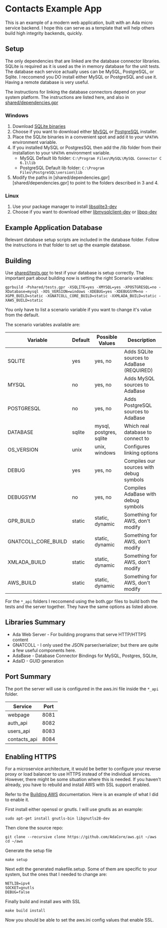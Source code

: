 
Contacts Example App
====================

This is an example of a modern web application, built with an Ada micro service backend. I hope this can serve as a template that will help others build high integrity backends, quickly.

Setup
-----

The only dependencies that are linked are the database connector libraries.
SQLite is required as it is used as the in memory database for the unit tests.
The database each service actually uses can be MySQL, PostgreSQL, or Sqlite. 
I reccomend you DO install either MySQL or PostgreSQL and use it. Having a remote database is
very useful.

The instructions for linking the database connectors depend on your system platform.
The instructions are listed here, and also in [shared/dependencies.gpr](shared/dependencies.gpr)

### Windows

 1. Download [SQLite binaries](https://sqlite.org/download.html) 
 2. Choose if you want to download either [MySQL](https://dev.mysql.com/downloads/installer/) or [PostgreSQL](https://www.postgresql.org/download/) installer.
 3. Place the SQLite binaries in a convenient spot and add it to your `%PATH%` environment variable.
 4. If you installed MySQL or PostgresSQL then add the /lib folder from their installation to your `%PATH%` environment variable.
     * MySQL Default lib folder: `C:\Program Files\MySQL\MySQL Connector C 6.1\lib`
     * PostgreSQL Default lib folder: `C:\Program Files\PostgreSQL\version\lib`
 5. Modify the paths in [shared/dependencies.gpr][shared/dependencies.gpr] to point to the folders described in 3 and 4.

### Linux

 1. Use your package manager to install [libsqlite3-dev](https://packages.ubuntu.com/disco/libsqlite3-dev)
 2. Choose if you want to download either [libmysqlclient-dev](https://packages.ubuntu.com/disco/libmysqlclient-dev) or [libpq-dev](https://packages.ubuntu.com/disco/libpq-dev)

Example Application Database
----------------------------

Relevant database setup scripts are included in the database folder. Follow the instructions in that folder to set up the example database.

Building
--------

Use [shared/tests.gpr](shared/tests.gpr) to test if your database is setup correctly. The important part about building now is setting the right Scenario variables:

`gprbuild -Pshared/tests.gpr -XSQLITE=yes -XMYSQL=yes -XPOSTGRESQL=no -XDatabase=mysql -XOS_VERSION=windows -XDEBUG=yes -XDEBUGSYM=no -XGPR_BUILD=static -XGNATCOLL_CORE_BUILD=static -XXMLADA_BUILD=static -XAWS_BUILD=static`

You only have to list a scenario variable if you want to change it's value from the default.

The scenario variables available are:

 | Variable            | Default | Possible Values         | Description                               |
 | ------------------- | ------- | ----------------------- | ----------------------------------------- |
 | SQLITE              | yes     | yes, no                 | Adds SQLite sources to AdaBase (REQUIRED) |
 | MYSQL               | no      | yes, no                 | Adds MySQL sources to AdaBase             |
 | POSTGRESQL          | no      | yes, no                 | Adds PostgreSQL sources to AdaBase        |
 | DATABASE            | sqlite  | mysql, postgres, sqlite | Which real database to connect to         |
 | OS_VERSION          | unix    | unix, windows           | Configures linking options                |
 | DEBUG               | yes     | yes, no                 | Compiles our sources with debug symbols   |
 | DEBUGSYM            | no      | yes, no                 | Compiles AdaBase with debug symbols       |
 | GPR_BUILD           | static  | static, dynamic         | Something for AWS, don't modify           |
 | GNATCOLL_CORE_BUILD | static  | static, dynamic         | Something for AWS, don't modify           |
 | XMLADA_BUILD        | static  | static, dynamic         | Something for AWS, don't modify           |
 | AWS_BUILD           | static  | static, dynamic         | Something for AWS, don't modify           |

For the `*_api` folders I reccomend using the both.gpr files to build both the tests and the server together. They have
the same options as listed above.

Libraries Summary
-----------------

 * Ada Web Server - For building programs that serve HTTP/HTTPS content
 * GNATCOLL - I only used the JSON parser/serializer; but there are quite a few useful components here.
 * AdaBase - Database Connector Bindings for MySQL, Postgres, SQLite, 
 * AdaID - GUID generation

Port Summary
------------
 
 The port the server will use is configured in the aws.ini file inside the `*_api` folder.

 | Service        | Port |
 | -------------- | ---- |
 | webpage        | 8081 |
 | auth_api       | 8082 |
 | users_api      | 8083 |
 | contacts_api   | 8084 |

Enabling HTTPS
--------------

For a microservice architecture, it would be better to configure your reverse proxy or load balancer to use HTTPS instead of the individual services. However, there might be some situation where this is needed. If you haven't already, you have to rebuild and install AWS with SSL support enabled.

Refer to the [Building AWS](https://docs.adacore.com/aws-docs/aws/building_aws.html) documentation. Here is an example of what I did to enable it.

First install either openssl or gnutls. I will use gnutls as an example:

    sudo apt-get install gnutls-bin libgnutls28-dev

Then clone the source repo:

    git clone --recursive clone https://github.com/AdaCore/aws.git ~/aws
    cd ~/aws

Generate the setup file

    make setup

Next edit the generated makefile.setup. Some of them are specific to your system, but the ones that I needed to change are:

    NETLIB=ipv4
    SOCKET=gnutls
    DEBUG=false

Finally build and install aws with SSL
    
    make build install

Now you should be able to set the aws.ini config values that enable SSL.
